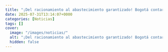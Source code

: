 ```yaml
---
title: "¡Del racionamiento al abastecimiento garantizado! Bogotá contará con agua potable para los próximos 30 años gracias a la modernización de esta planta de tratamiento"
date: 2025-07-31T13:14:07+0000
categories: [Noticias]
tags: []
cover:
  image: "/images/noticias/"
  alt: "¡Del racionamiento al abastecimiento garantizado! Bogotá contará con agua potable para los próximos 30 años gracias a la modernización de esta planta de tratamiento"
  hidden: false
---
```




